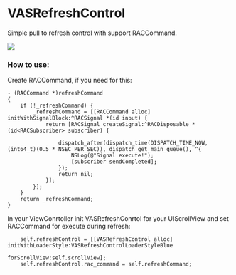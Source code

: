# VASRefreshControl
Simple pull to refresh control with support RACCommand.

<img src="https://habrastorage.org/files/0ef/bcf/e5c/0efbcfe5ce6041c6aa06901e2c08cff0.gif"/>

### How to use:

Create RACCommand, if you need for this:
```
- (RACCommand *)refreshCommand
{
    if (!_refreshCommand) {
        _refreshCommand = [[RACCommand alloc] initWithSignalBlock:^RACSignal *(id input) {
            return [RACSignal createSignal:^RACDisposable *(id<RACSubscriber> subscriber) {
                
                dispatch_after(dispatch_time(DISPATCH_TIME_NOW, (int64_t)(0.5 * NSEC_PER_SEC)), dispatch_get_main_queue(), ^{
                    NSLog(@"Signal execute!");
                    [subscriber sendCompleted];
                });
                return nil;
            }];
        }];
    }
    return _refreshCommand;
}
```
In your ViewConrtoller init VASRefreshConrtol for your UIScrollView and set RACCommand for execute during refresh: 

```
    self.refreshControl = [[VASRefreshControl alloc] initWithLoaderStyle:VASRefreshControlLoaderStyleBlue
                                                                         forScrollView:self.scrollView];
    self.refreshControl.rac_command = self.refreshCommand;
```
